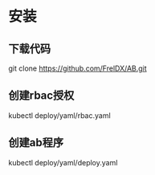 # 安装
## 下载代码
git clone https://github.com/FrelDX/AB.git
## 创建rbac授权
kubectl deploy/yaml/rbac.yaml
## 创建ab程序
kubectl deploy/yaml/deploy.yaml
   
   
   